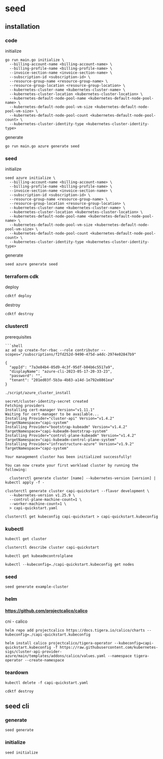 # seed

## installation

### code

initialize
```shell
go run main.go initialize \
  --billing-account-name <billing-account-name> \
  --billing-profile-name <billing-profile-name> \
  --invoice-section-name <invoice-section-name> \
  --subscription-id <subscription-id> \
  --resource-group-name <resource-group-name> \
  --resource-group-location <resource-group-location> \
  --kubernetes-cluster-name <kubernetes-cluster-name> \
  --kubernetes-cluster-location <kubernetes-cluster-location> \
  --kubernetes-default-node-pool-name <kubernetes-default-node-pool-name> \
  --kubernetes-default-node-pool-vm-size <kubernetes-default-node-pool-vm-size> \
  --kubernetes-default-node-pool-count <kubernetes-default-node-pool-count> \
  --kubernetes-cluster-identity-type <kubernetes-cluster-identity-type>
```

generate
```shell
go run main.go azure generate seed
```

### seed

initialize
```shell
seed azure initialize \
  --billing-account-name <billing-account-name> \
  --billing-profile-name <billing-profile-name> \
  --invoice-section-name <invoice-section-name> \
  --subscription-id <subscription-id> \
  --resource-group-name <resource-group-name> \
  --resource-group-location <resource-group-location> \
  --kubernetes-cluster-name <kubernetes-cluster-name> \
  --kubernetes-cluster-location <kubernetes-cluster-location> \
  --kubernetes-default-node-pool-name <kubernetes-default-node-pool-name> \
  --kubernetes-default-node-pool-vm-size <kubernetes-default-node-pool-vm-size> \
  --kubernetes-default-node-pool-count <kubernetes-default-node-pool-count> \
  --kubernetes-cluster-identity-type <kubernetes-cluster-identity-type>
```

generate
```shell
seed azure generate seed
```

### terraform cdk

deploy
```shell
cdktf deploy
```

destroy
```shell
cdktf destroy
```

### clusterctl

prerequisites
```shell
```shell
az ad sp create-for-rbac --role contributor --scopes="/subscriptions/f2fd252d-9490-475d-a4dc-2974e02847b9"
```

```shell
{
  "appId": "7a3e84b4-05d9-4c3f-95df-b04b6c5517a9",
  "displayName": "azure-cli-2023-05-17-20-33-23",
  "password": "",
  "tenant": "201ed03f-5b3a-4b83-a14d-1e792e8861ea"
}
```

```shell
./script/azure_cluster_install
```

```shell
secret/cluster-identity-secret created
Fetching providers
Installing cert-manager Version="v1.11.1"
Waiting for cert-manager to be available...
Installing Provider="cluster-api" Version="v1.4.2" TargetNamespace="capi-system"
Installing Provider="bootstrap-kubeadm" Version="v1.4.2" TargetNamespace="capi-kubeadm-bootstrap-system"
Installing Provider="control-plane-kubeadm" Version="v1.4.2" TargetNamespace="capi-kubeadm-control-plane-system"
Installing Provider="infrastructure-azure" Version="v1.9.2" TargetNamespace="capz-system"

Your management cluster has been initialized successfully!

You can now create your first workload cluster by running the following:

  clusterctl generate cluster [name] --kubernetes-version [version] | kubectl apply -f -
```

```shell
clusterctl generate cluster capi-quickstart --flavor development \
  --kubernetes-version v1.25.9 \
  --control-plane-machine-count=1 \
  --worker-machine-count=1 \
  > capi-quickstart.yaml
```

```shell
clusterctl get kubeconfig capi-quickstart > capi-quickstart.kubeconfig
```

### kubectl

```shell
kubectl get cluster
```

```shell
clusterctl describe cluster capi-quickstart
```

```shell
kubectl get kubeadmcontrolplane
```

```shell
kubectl --kubeconfig=./capi-quickstart.kubeconfig get nodes
```
### seed

```shell
seed generate example-cluster
```

### helm

#### https://github.com/projectcalico/calico
cni - calico
```shell
helm repo add projectcalico https://docs.tigera.io/calico/charts --kubeconfig=./capi-quickstart.kubeconfig
```

```shell
helm install calico projectcalico/tigera-operator --kubeconfig=capi-quickstart.kubeconfig -f https://raw.githubusercontent.com/kubernetes-sigs/cluster-api-provider-azure/main/templates/addons/calico/values.yaml --namespace tigera-operator --create-namespace
```


### teardown

```shell
kubectl delete -f capi-quickstart.yaml 
```

```shell
cdktf destroy
```

## seed cli

### generate

```shell
seed generate
```

### initialize

```shell
seed initialize
```